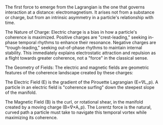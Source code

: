 The first force to emerge from the Lagrangian is the one that governs interaction at a distance: electromagnetism. It arises not from a substance or charge, but from an intrinsic asymmetry in a particle's relationship with time.

The Nature of Charge: Electric charge is a bias in how a particle's coherence is maximized. Positive charges are "crest-leading," seeking in-phase temporal rhythms to enhance their resonance. Negative charges are "trough-leading," seeking out-of-phase rhythms to maintain internal stability. This immediately explains electrostatic attraction and repulsion as a flight towards greater coherence, not a "force" in the classical sense.

The Geometry of Fields: The electric and magnetic fields are geometric features of the coherence landscape created by these charges:

The Electric Field (E) is the gradient of the Pirouette Lagrangian (E∝∇L_p). A particle in an electric field is "coherence surfing" down the steepest slope of the manifold.

The Magnetic Field (B) is the curl, or rotational shear, in the manifold created by a moving charge (B∝∇×A_p). The Lorentz force is the natural, curved path a particle must take to navigate this temporal vortex while maximizing its coherence.